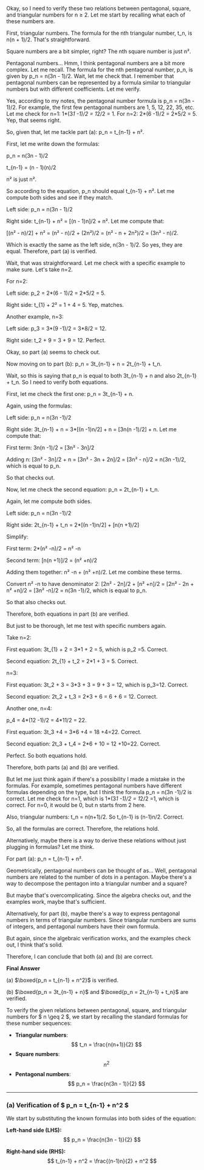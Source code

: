 <think>
Okay, so I need to verify these two relations between pentagonal, square, and triangular numbers for n ≥ 2. Let me start by recalling what each of these numbers are. 

First, triangular numbers. The formula for the nth triangular number, t_n, is n(n + 1)/2. That's straightforward. 

Square numbers are a bit simpler, right? The nth square number is just n². 

Pentagonal numbers... Hmm, I think pentagonal numbers are a bit more complex. Let me recall. The formula for the nth pentagonal number, p_n, is given by p_n = n(3n - 1)/2. Wait, let me check that. I remember that pentagonal numbers can be represented by a formula similar to triangular numbers but with different coefficients. Let me verify. 

Yes, according to my notes, the pentagonal number formula is p_n = n(3n - 1)/2. For example, the first few pentagonal numbers are 1, 5, 12, 22, 35, etc. Let me check for n=1: 1*(3*1 -1)/2 = 1*2/2 = 1. For n=2: 2*(6 -1)/2 = 2*5/2 = 5. Yep, that seems right. 

So, given that, let me tackle part (a): p_n = t_{n-1} + n². 

First, let me write down the formulas:

p_n = n(3n - 1)/2

t_{n-1} = (n - 1)(n)/2

n² is just n². 

So according to the equation, p_n should equal t_{n-1} + n². Let me compute both sides and see if they match. 

Left side: p_n = n(3n - 1)/2

Right side: t_{n-1} + n² = [(n - 1)n]/2 + n². Let me compute that:

[(n² - n)/2] + n² = (n² - n)/2 + (2n²)/2 = (n² - n + 2n²)/2 = (3n² - n)/2. 

Which is exactly the same as the left side, n(3n - 1)/2. So yes, they are equal. Therefore, part (a) is verified. 

Wait, that was straightforward. Let me check with a specific example to make sure. Let's take n=2. 

For n=2:

Left side: p_2 = 2*(6 - 1)/2 = 2*5/2 = 5.

Right side: t_{1} + 2² = 1 + 4 = 5. Yep, matches. 

Another example, n=3:

Left side: p_3 = 3*(9 -1)/2 = 3*8/2 = 12.

Right side: t_2 + 9 = 3 + 9 = 12. Perfect. 

Okay, so part (a) seems to check out. 

Now moving on to part (b): p_n = 3t_{n-1} + n = 2t_{n-1} + t_n. 

Wait, so this is saying that p_n is equal to both 3t_{n-1} + n and also 2t_{n-1} + t_n. So I need to verify both equations. 

First, let me check the first one: p_n = 3t_{n-1} + n. 

Again, using the formulas:

Left side: p_n = n(3n -1)/2

Right side: 3t_{n-1} + n = 3*[(n -1)n/2] + n = [3n(n -1)/2] + n. Let me compute that:

First term: 3n(n -1)/2 = [3n² - 3n]/2

Adding n: [3n² - 3n]/2 + n = [3n² - 3n + 2n]/2 = [3n² - n]/2 = n(3n -1)/2, which is equal to p_n. 

So that checks out. 

Now, let me check the second equation: p_n = 2t_{n-1} + t_n. 

Again, let me compute both sides. 

Left side: p_n = n(3n -1)/2

Right side: 2t_{n-1} + t_n = 2*[(n -1)n/2] + [n(n +1)/2]

Simplify:

First term: 2*(n² -n)/2 = n² -n

Second term: [n(n +1)]/2 = (n² +n)/2

Adding them together: n² -n + (n² +n)/2. Let me combine these terms. 

Convert n² -n to have denominator 2: [2n² - 2n]/2 + [n² +n]/2 = [2n² - 2n + n² +n]/2 = [3n² -n]/2 = n(3n -1)/2, which is equal to p_n. 

So that also checks out. 

Therefore, both equations in part (b) are verified. 

But just to be thorough, let me test with specific numbers again. 

Take n=2:

First equation: 3t_{1} + 2 = 3*1 + 2 = 5, which is p_2 =5. Correct.

Second equation: 2t_{1} + t_2 = 2*1 + 3 = 5. Correct.

n=3:

First equation: 3t_2 + 3 = 3*3 + 3 = 9 + 3 = 12, which is p_3=12. Correct.

Second equation: 2t_2 + t_3 = 2*3 + 6 = 6 + 6 = 12. Correct.

Another one, n=4:

p_4 = 4*(12 -1)/2 = 4*11/2 = 22.

First equation: 3t_3 +4 = 3*6 +4 = 18 +4=22. Correct.

Second equation: 2t_3 + t_4 = 2*6 + 10 = 12 +10=22. Correct.

Perfect. So both equations hold. 

Therefore, both parts (a) and (b) are verified. 

But let me just think again if there's a possibility I made a mistake in the formulas. For example, sometimes pentagonal numbers have different formulas depending on the type, but I think the formula p_n = n(3n -1)/2 is correct. Let me check for n=1, which is 1*(3*1 -1)/2 = 1*2/2 =1, which is correct. For n=0, it would be 0, but n starts from 2 here. 

Also, triangular numbers: t_n = n(n+1)/2. So t_{n-1} is (n-1)n/2. Correct. 

So, all the formulas are correct. Therefore, the relations hold. 

Alternatively, maybe there is a way to derive these relations without just plugging in formulas? Let me think. 

For part (a): p_n = t_{n-1} + n². 

Geometrically, pentagonal numbers can be thought of as... Well, pentagonal numbers are related to the number of dots in a pentagon. Maybe there's a way to decompose the pentagon into a triangular number and a square? 

But maybe that's overcomplicating. Since the algebra checks out, and the examples work, maybe that's sufficient. 

Alternatively, for part (b), maybe there's a way to express pentagonal numbers in terms of triangular numbers. Since triangular numbers are sums of integers, and pentagonal numbers have their own formula. 

But again, since the algebraic verification works, and the examples check out, I think that's solid. 

Therefore, I can conclude that both (a) and (b) are correct. 

**Final Answer**

(a) $\boxed{p_n = t_{n-1} + n^2}$ is verified.

(b) $\boxed{p_n = 3t_{n-1} + n}$ and $\boxed{p_n = 2t_{n-1} + t_n}$ are verified.
</think>

To verify the given relations between pentagonal, square, and triangular numbers for $ n \geq 2 $, we start by recalling the standard formulas for these number sequences:

- **Triangular numbers**:  
  $$
  t_n = \frac{n(n+1)}{2}
  $$
- **Square numbers**:  
  $$
  n^2
  $$
- **Pentagonal numbers**:  
  $$
  p_n = \frac{n(3n - 1)}{2}
  $$

---

### **(a) Verification of $ p_n = t_{n-1} + n^2 $**

We start by substituting the known formulas into both sides of the equation:

**Left-hand side (LHS):**  
$$
p_n = \frac{n(3n - 1)}{2}
$$

**Right-hand side (RHS):**  
$$
t_{n-1} + n^2 = \frac{(n-1)n}{2} + n^2
$$

